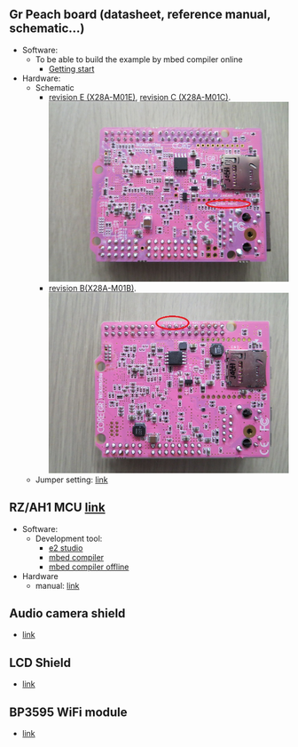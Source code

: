 ## Gr Peach board (datasheet, reference manual, schematic...)
- Software:
    + To be able to build the example by mbed compiler online
        * [Getting start](https://developer.mbed.org/teams/Renesas/wiki/GR-PEACH-Getting-Started)
- Hardware:
    + Schematic
        * [revision E (X28A-M01E)](https://developer.mbed.org/media/uploads/1050186/x28a-m01-ef.pdf), [revision C (X28A-M01C)](https://developer.mbed.org/media/uploads/1050186/x28a-m01-cd.pdf). ![ver C](./Hardware/rev_c.jpg)
        * [revision B(X28A-M01B)](http://www.core.co.jp/product/m2m/gr-peach/pdf/history/gr-peach_circuit_b.pdf). ![ver B](./Hardware/rev_b.jpg)
    + Jumper setting: [link](https://developer.mbed.org/teams/Renesas/wiki/Jumper-settings-of-GR-PEACH)

## RZ/AH1 MCU [link](https://www.renesas.com/en-sg/products/microcontrollers-microprocessors/rz/rza/rza1h.html)
- Software:
    + Development tool:
        * [e2 studio](https://www.renesas.com/en-us/products/software-tools/tools/ide/e2studio.html)
        * [mbed compiler](https://developer.mbed.org/handbook/mbed-Tools)
        * [mbed compiler offline](http://hamblen.ece.gatech.edu/2036/Using%20the%20offline%20compiler%20with%20mbed%20at%20Georgia%20Tech.htm)       
- Hardware
    + manual: [link](https://www.renesas.com/en-sg/doc/products/mpumcu/doc/rz/r01uh0403ej0300_rz_a1h.pdf?key=c9238be3bc64539027cf8b0d5eb5b0d8)

## Audio camera shield
- [link](https://developer.mbed.org/teams/Renesas/wiki/Audio_Camera-shield)

## LCD Shield
- [link](https://developer.mbed.org/teams/Renesas/wiki/LCD-shield)

## BP3595 WiFi module
- [link](https://developer.mbed.org/components/BP3595-for-GR-PEACH/)